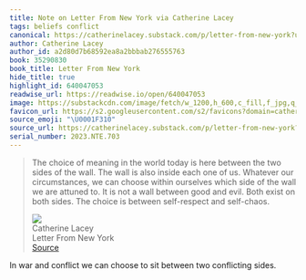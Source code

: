 ```yaml
---
title: Note on Letter From New York via Catherine Lacey
tags: beliefs conflict
canonical: https://catherinelacey.substack.com/p/letter-from-new-york?utm_source=substack&utm_medium=email
author: Catherine Lacey
author_id: a2d80d7b68592ea8a2bbbab276555763
book: 35290830
book_title: Letter From New York
hide_title: true
highlight_id: 640047053
readwise_url: https://readwise.io/open/640047053
image: https://substackcdn.com/image/fetch/w_1200,h_600,c_fill,f_jpg,q_auto:good,fl_progressive:steep,g_auto/https%3A%2F%2Fsubstack-post-media.s3.amazonaws.com%2Fpublic%2Fimages%2F939ecb9a-8ab5-436c-8904-855d76eb3c49_574x603.jpeg
favicon_url: https://s2.googleusercontent.com/s2/favicons?domain=catherinelacey.substack.com
source_emoji: "\U0001F310"
source_url: https://catherinelacey.substack.com/p/letter-from-new-york?utm_source=substack&utm_medium=email#:~:text=The%20choice%20of,self-respect%20and%20self-chaos.
serial_number: 2023.NTE.703
---
```

> The choice of meaning in the world today is here between the two sides of the wall. The wall is also inside each one of us. Whatever our circumstances, we can choose within ourselves which side of the wall we are attuned to. It is not a wall between good and evil. Both exist on both sides. The choice is between self-respect and self-chaos.
> <div class="quoteback-footer"><div class="quoteback-avatar"><img class="mini-favicon" src="https://s2.googleusercontent.com/s2/favicons?domain=catherinelacey.substack.com"></div><div class="quoteback-metadata"><div class="metadata-inner"><span style="display:none">FROM:</span><div aria-label="Catherine Lacey" class="quoteback-author"> Catherine Lacey</div><div aria-label="Letter From New York" class="quoteback-title"> Letter From New York</div></div></div><div class="quoteback-backlink"><a target="_blank" aria-label="go to the full text of this quotation" rel="noopener" href="https://catherinelacey.substack.com/p/letter-from-new-york?utm_source=substack&utm_medium=email#:~:text=The%20choice%20of,self-respect%20and%20self-chaos." class="quoteback-arrow"> Source</a></div></div>

In war and conflict we can choose to sit between two conflicting sides.